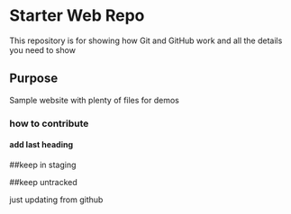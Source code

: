 # Starter Web Repo

This repository is for showing how Git and GitHub work and all the details you need to show

## Purpose

Sample website with plenty of files for demos

### how to contribute

#### add last heading

##keep in staging

##keep untracked

just updating from github
